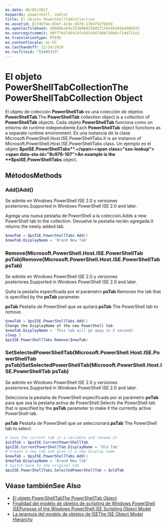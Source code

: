```yaml
---
ms.date: 06/05/2017
keywords: powershell, cmdlet
title: El objeto PowerShellTabCollection
ms.assetid: 81f4bf4a-83bf-415e-8378-1703792fbb58
ms.openlocfilehash: d9088b26de35360b8258d3f15924b3010a986d15
ms.sourcegitcommit: 00ff76d7d9414fe585c04740b739b9cf14d711e1
ms.translationtype: MTE95
ms.contentlocale: es-ES
ms.lasthandoff: 12/14/2018
ms.locfileid: "53403153"
---
```

# <a name="the-powershelltabcollection-object"></a><span data-ttu-id="8c976-103">El objeto PowerShellTabCollection</span><span class="sxs-lookup"><span data-stu-id="8c976-103">The PowerShellTabCollection Object</span></span>

<span data-ttu-id="8c976-104">El objeto de colección **PowerShellTab** es una colección de objetos **PowerShellTab**.</span><span class="sxs-lookup"><span data-stu-id="8c976-104">The **PowerShellTab** collection object is a collection of **PowerShellTab** objects.</span></span> <span data-ttu-id="8c976-105">Cada objeto **PowerShellTab** funciona como un entorno de runtime independiente.</span><span class="sxs-lookup"><span data-stu-id="8c976-105">Each **PowerShellTab** object functions as a separate runtime environment.</span></span> <span data-ttu-id="8c976-106">Es una instancia de la clase Microsoft.PowerShell.Host.ISE.PowerShellTabs.</span><span class="sxs-lookup"><span data-stu-id="8c976-106">It is an instance of Microsoft.PowerShell.Host.ISE.PowerShellTabs class.</span></span> <span data-ttu-id="8c976-107">Un ejemplo es el objeto **$psISE.PowerShellTabs**.</span><span class="sxs-lookup"><span data-stu-id="8c976-107">An example is the **$psISE.PowerShellTabs** object.</span></span>

## <a name="methods"></a><span data-ttu-id="8c976-108">Métodos</span><span class="sxs-lookup"><span data-stu-id="8c976-108">Methods</span></span>

### <a name="add"></a><span data-ttu-id="8c976-109">Add\(\)</span><span class="sxs-lookup"><span data-stu-id="8c976-109">Add\(\)</span></span>

<span data-ttu-id="8c976-110">Se admite en Windows PowerShell ISE 2.0 y versiones posteriores.</span><span class="sxs-lookup"><span data-stu-id="8c976-110">Supported in Windows PowerShell ISE 2.0 and later.</span></span>

<span data-ttu-id="8c976-111">Agrega una nueva pestaña de PowerShell a la colección.</span><span class="sxs-lookup"><span data-stu-id="8c976-111">Adds a new PowerShell tab to the collection.</span></span> <span data-ttu-id="8c976-112">Devuelve la pestaña recién agregada.</span><span class="sxs-lookup"><span data-stu-id="8c976-112">It returns the newly added tab.</span></span>

```powershell
$newTab = $psISE.PowerShellTabs.Add()
$newTab.DisplayName = 'Brand New Tab'
```

### <a name="removemicrosoftpowershellhostisepowershelltab-pstab"></a><span data-ttu-id="8c976-113">Remove\(Microsoft.PowerShell.Host.ISE.PowerShellTab psTab\)</span><span class="sxs-lookup"><span data-stu-id="8c976-113">Remove\(Microsoft.PowerShell.Host.ISE.PowerShellTab psTab\)</span></span>

<span data-ttu-id="8c976-114">Se admite en Windows PowerShell ISE 2.0 y versiones posteriores.</span><span class="sxs-lookup"><span data-stu-id="8c976-114">Supported in Windows PowerShell ISE 2.0 and later.</span></span>

<span data-ttu-id="8c976-115">Quita la pestaña especificada por el parámetro **psTab**.</span><span class="sxs-lookup"><span data-stu-id="8c976-115">Removes the tab that is specified by the **psTab** parameter.</span></span>

<span data-ttu-id="8c976-116">**psTab** Pestaña de PowerShell que se quitará.</span><span class="sxs-lookup"><span data-stu-id="8c976-116">**psTab** The PowerShell tab to remove.</span></span>

```powershell
$newTab = $psISE.PowerShellTabs.Add()
Change the DisplayName of the new PowerShell tab.
$newTab.DisplayName = 'This tab will go away in 5 seconds'
sleep 5
$psISE.PowerShellTabs.Remove($newTab)
```

### <a name="setselectedpowershelltabmicrosoftpowershellhostisepowershelltab-pstab"></a><span data-ttu-id="8c976-117">SetSelectedPowerShellTab\(Microsoft.PowerShell.Host.ISE.PowerShellTab psTab\)</span><span class="sxs-lookup"><span data-stu-id="8c976-117">SetSelectedPowerShellTab\(Microsoft.PowerShell.Host.ISE.PowerShellTab psTab\)</span></span>

<span data-ttu-id="8c976-118">Se admite en Windows PowerShell ISE 2.0 y versiones posteriores.</span><span class="sxs-lookup"><span data-stu-id="8c976-118">Supported in Windows PowerShell ISE 2.0 and later.</span></span>

<span data-ttu-id="8c976-119">Selecciona la pestaña de PowerShell especificada por el parámetro **psTab** para que sea la pestaña activa de PowerShell.</span><span class="sxs-lookup"><span data-stu-id="8c976-119">Selects the PowerShell tab that is specified by the **psTab** parameter to make it the currently active PowerShell tab.</span></span>

<span data-ttu-id="8c976-120">**psTab** Pestaña de PowerShell que se seleccionará.</span><span class="sxs-lookup"><span data-stu-id="8c976-120">**psTab** The PowerShell tab to select.</span></span>

```powershell
# Save the current tab in a variable and rename it
$oldTab = $psISE.CurrentPowerShellTab
$psISE.CurrentPowerShellTab.DisplayName = 'Old Tab'
# Create a new tab and give it a new display name
$newTab = $psISE.PowerShellTabs.Add()
$newTab.DisplayName = 'Brand New Tab'
# Switch back to the original tab
$psISE.PowerShellTabs.SelectedPowerShellTab = $oldTab
```

## <a name="see-also"></a><span data-ttu-id="8c976-121">Véase también</span><span class="sxs-lookup"><span data-stu-id="8c976-121">See Also</span></span>

- [<span data-ttu-id="8c976-122">El objeto PowerShellTab</span><span class="sxs-lookup"><span data-stu-id="8c976-122">The PowerShellTab Object</span></span>](The-PowerShellTab-Object.md)
- [<span data-ttu-id="8c976-123">Finalidad del modelo de objetos de scripting de Windows PowerShell ISE</span><span class="sxs-lookup"><span data-stu-id="8c976-123">Purpose of the Windows PowerShell ISE Scripting Object Model</span></span>](Purpose-of-the-Windows-PowerShell-ISE-Scripting-Object-Model.md)
- [<span data-ttu-id="8c976-124">La jerarquía del modelo de objetos de ISE</span><span class="sxs-lookup"><span data-stu-id="8c976-124">The ISE Object Model Hierarchy</span></span>](The-ISE-Object-Model-Hierarchy.md)
